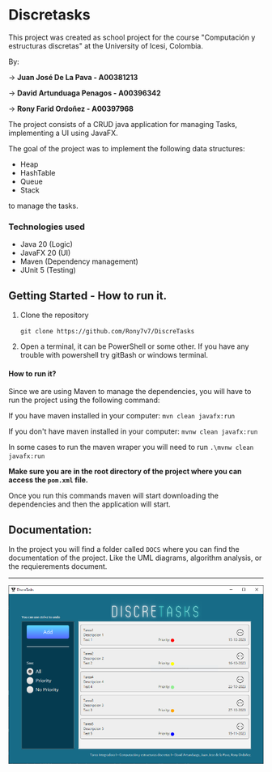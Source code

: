 # Discretasks

This project was created as school project for the course "Computación y estructuras discretas" at the University of Icesi, Colombia. 

By: 

-> **Juan José De La Pava - A00381213**

->  **David Artunduaga Penagos - A00396342** 

-> **Rony Farid Ordoñez - A00397968**

The project consists of a CRUD java application for managing Tasks, implementing a UI using JavaFX.

The goal of the project was to implement the following data structures:
- Heap
- HashTable
- Queue
- Stack

to manage the tasks.

### Technologies used

- Java 20 (Logic)
- JavaFX 20 (UI)
- Maven (Dependency management)
- JUnit 5 (Testing)

## Getting Started - How to run it.

1. Clone the repository

    `git clone https://github.com/Rony7v7/DiscreTasks`

2. Open a terminal, it can be PowerShell or some other. If you have any trouble with powershell try gitBash or windows terminal.

#### How to run it?

Since we are using Maven to manage the dependencies, you will have to run the project using the following command:  

If you have maven installed in your computer: ```mvn clean javafx:run```

If you don't have maven installed in your computer: ```mvnw clean javafx:run```

In some cases to run the maven wraper you will need to run 
    ```.\mvnw clean javafx:run```

**Make sure you are in the root directory of the project where you can access the `pom.xml` file.**

Once you run this commands maven will start downloading the dependencies and then the application will start.

## Documentation:

In the project you will find a folder called `DOCS` where you can find the documentation of the project. Like the UML diagrams, algorithm analysis, or the requierements document.

---

![Alt text](src/main/resources/com/discretask/img/ApplicationSample.PNG)
